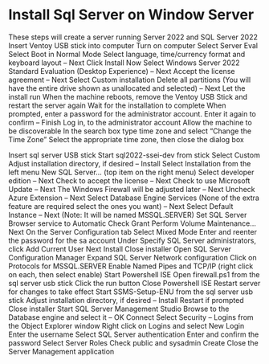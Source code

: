 # Install Sql Server on Window Server

These steps will create a server running Server 2022 and SQL Server 2022
Insert Ventoy USB stick into computer
Turn on computer
Select Server Eval
Select Boot in Normal Mode
Select language, time/currency format and keyboard layout – Next
Click Install Now
Select Windows Server 2022 Standard Evaluation (Desktop Experience) – Next
Accept the license agreement – Next
Select Custom installation
Delete all partitions
(You will have the entire drive shown as unallocated and selected) – Next
Let the install run
When the machine reboots, remove the Ventoy USB Stick and restart the server again
Wait for the installation to complete
When prompted, enter a password for the administrator account.  Enter it again to confirm – Finish
Log in, to the administrator account
Allow the machine to be discoverable
In the search box type time zone and select “Change the Time Zone”
Select the appropriate time zone, then close the dialog box

Insert sql server USB stick
Start sql2022-ssei-dev from stick
Select Custom
Adjust installation directory, if desired – Install
Select Installation from the left menu
New SQL Server… (top item on the right menu)
Select developer edition – Next
Check to accept the license – Next
Check to use Microsoft Update – Next
The Windows Firewall will be adjusted later – Next
Uncheck Azure Extension – Next
Select Database Engine Services (None of the extra feature are required select the ones you want) – Next
Select Default Instance – Next (Note: It will be named MSSQL.SERVER)
Set SQL Server Browser service to Automatic
Check Grant Perform Volume Maintenance…
Next
On the Server Configuration tab
Select Mixed Mode
Enter and reenter the password for the sa account
Under Specify SQL Server administrators, click Add Current User
Next
Install
Close installer
Open SQL Server Configuration Manager
Expand SQL Server Network configuration
Click on Protocols for MSSQL.SERVER
Enable Named Pipes and TCP/IP (right click on each, then select enable)
Start Powershell ISE
Open firewall.ps1 from the sql server usb stick
Click the run button
Close Powershell ISE
Restart server for changes to take effect
Start SSMS-Setup-ENU from the sql server usb stick
Adjust installation directory, if desired – Install
Restart if prompted
Close installer
Start SQL Server Management Studio
Browse to the Database engine and select it – OK
Connect
Select Security – Logins from the Object Explorer window
Right click on Logins and select New Login
Enter the username
Select SQL Server authentication
Enter and confirm the password
Select Server Roles
Check public and sysadmin
Create
Close the Server Management application
